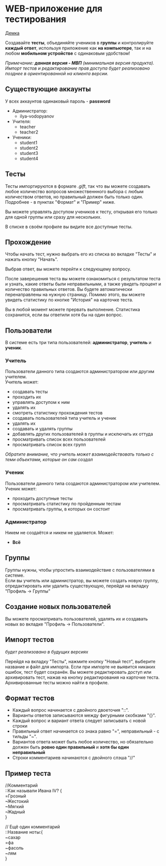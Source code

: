 # WEB-приложение для тестирования  
[Демка](https://ilyav.pythonanywhere.com/)  

Создавайте **тесты**, объединяйте учеников в **группы** и контролируйте **каждый ответ**, используя приложение как **на компьютере**, так и на любом **мобильном устройстве** с одинаковым удобством!  

*Примечание: **данная версия - МВП** (минимальная версия продукта). 
Импорт тестов и редактирование прав доступа будет реализовано позднее в ориентированной на клиента версии.*  
  
## Существующие аккаунты  
У всех аккаунтов одинаковый пароль - **password**  
* Администратор:  
  * ilya-vodopyanov  
* Учителя: 
  * teacher  
  * teacher2  
* Ученики:  
  * student1  
  * student2  
  * student3  
  * student4  

## Тесты
Тесты импортируются в формате *.gift*, так что вы можете создавать любое количество вопросов множественнного выбора с любым количеством ответов, но правильный должен быть только один. Подробнее - в пунктах "Формат" и "Пример" ниже.

Вы можете управлять доступом учеников к тесту, открывая его только для одной группы или сразу для нескольких.

В списке в своём профиле вы видите все доступные тесты.

## Прохождение
Чтобы начать тест, нужно выбрать его из списка во вкладке "Тесты" и нажать кнопку "Начать".

Выбрав ответ, вы можете перейти к следующему вопросу. 

После заверешения теста вы можете ознакомиться с результатом теста и узнать, какие ответы были неправильными, а также увидеть процент и количество правильных ответов. Вы будете автоматически перенаправлены на нужную страницу. Помимо этого, вы можете увидеть статистику по кнопке "История" на карточке теста.

Вы в любой момент можете прервать выполнение. Статистика сохранится, если вы ответили хотя бы на один вопрос.

## Пользователи  
В системе есть три типа пользователей: **администратор**, **учитель** и **ученик**.

### Учитель  
Пользователи данного типа создаются администратором или другим учителем.  
Учитель может:  
  * создавать тесты  
  * проходить их  
  * управлять доступом к ним  
  * удалять их  
  * смотреть статистику прохождения тестов  
  * создавать пользователей типа учитель и ученик  
  * удалять их  
  * создавать и удалять группы  
  * добавлять других пользователей в группы и исключать их оттуда  
  * просматривать список всех пользователей  
  * просматривать список всех групп  
  
 *Обратите внимание, что учитель может взаимодействовать только с теми объектами, которые он сам создал*
  
### Ученик  
Пользователи данного типа создаются администратором или учителем. Ученик может:
  * проходить доступные тесты
  * просматривать статистику по пройденным тестам
  * просматривать группы, в которых он состоит
  
### Администратор  
Никем не создаётся и никем не удаляется. Может:
  * **Всё**
  
## Группы
Группы нужны, чтобы упростить взаимодействие с пользователями в системе.  
Если вы учитель или администратор, вы можете создать новую группу, отредактировать или удалить существующую, перейдя на вкладку "Профиль -> Группы"  

## Создание новых пользователей  
Вы можете просматривать пользователей, удалять их и создавать новых во вкладке "Профиль -> Пользователи".  

## Импорт тестов  
*будет реализовано в будущих версиях*  
  
Перейдя на вкладку "Тесты", нажмите кнопку "Новый тест", выберите название и файл для импорта. Если при импорте не выявится никаких ошибок, тест будет сохранён. Вы можете редактировать доступ или архивировать тест, нажав на кнопку редактирования на карточке теста. Архивированные тесты можно найти в профиле.
  
## Формат тестов
* Каждый вопрос начинается с двойного двоеточия "::". 
* Варианты ответов записываются между фигурными скобками "{}". 
* Каждый вопрос и вариант ответа следует записывать с новой строки
* Правильный ответ начинается со знака равно "=", неправильный - с тильды "~". 
* Вариантов ответа может быть любое количество, но обязательно должен быть **ровно один правильный** и **хотя бы один неправильный**
* Строки комментариев начинаются с двойного слэша "//" 

## Пример теста  

//Комментарий  
::Как называли Ивана IV? {  
    =Грозный  
    ~Жестокий  
    ~Мягкий  
    ~Жадный  
}  
  
// Ещё один комментарий  
::Название ноты:{  
    ~сахар  
    =фа  
    ~фасоль  
    ~лям  
}  

